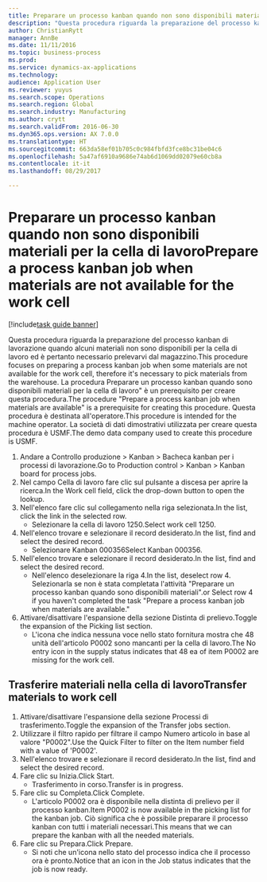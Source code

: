 ```yaml
--- 
title: Preparare un processo kanban quando non sono disponibili materiali per la cella di lavoro
description: "Questa procedura riguarda la preparazione del processo kanban di lavorazione quando alcuni materiali non sono disponibili per la cella di lavoro ed è pertanto necessario prelevarvi dal magazzino."
author: ChristianRytt
manager: AnnBe
ms.date: 11/11/2016
ms.topic: business-process
ms.prod: 
ms.service: dynamics-ax-applications
ms.technology: 
audience: Application User
ms.reviewer: yuyus
ms.search.scope: Operations
ms.search.region: Global
ms.search.industry: Manufacturing
ms.author: crytt
ms.search.validFrom: 2016-06-30
ms.dyn365.ops.version: AX 7.0.0
ms.translationtype: HT
ms.sourcegitcommit: 663da58ef01b705c0c984fbfd3fce8bc31be04c6
ms.openlocfilehash: 5a47af6910a9686e74ab6d1069dd02079e60cb8a
ms.contentlocale: it-it
ms.lasthandoff: 08/29/2017

---
```

# <a name="prepare-a-process-kanban-job-when-materials-are-not-available-for-the-work-cell"></a><span data-ttu-id="6730f-103">Preparare un processo kanban quando non sono disponibili materiali per la cella di lavoro</span><span class="sxs-lookup"><span data-stu-id="6730f-103">Prepare a process kanban job when materials are not available for the work cell</span></span>

[!include[task guide banner](../../includes/task-guide-banner.md)]

<span data-ttu-id="6730f-104">Questa procedura riguarda la preparazione del processo kanban di lavorazione quando alcuni materiali non sono disponibili per la cella di lavoro ed è pertanto necessario prelevarvi dal magazzino.</span><span class="sxs-lookup"><span data-stu-id="6730f-104">This procedure focuses on preparing a process kanban job when some materials are not available for the work cell, therefore it's necessary to pick materials from the warehouse.</span></span> <span data-ttu-id="6730f-105">La procedura Preparare un processo kanban quando sono disponibili materiali per la cella di lavoro" è un prerequisito per creare questa procedura.</span><span class="sxs-lookup"><span data-stu-id="6730f-105">The procedure "Prepare a process kanban job when materials are available" is a prerequisite for creating this procedure.</span></span> <span data-ttu-id="6730f-106">Questa procedura è destinata all'operatore.</span><span class="sxs-lookup"><span data-stu-id="6730f-106">This procedure is intended for the machine operator.</span></span> <span data-ttu-id="6730f-107">La società di dati dimostrativi utilizzata per creare questa procedura è USMF.</span><span class="sxs-lookup"><span data-stu-id="6730f-107">The demo data company used to create this procedure is USMF.</span></span>

1. <span data-ttu-id="6730f-108">Andare a Controllo produzione > Kanban > Bacheca kanban per i processi di lavorazione.</span><span class="sxs-lookup"><span data-stu-id="6730f-108">Go to Production control > Kanban > Kanban board for process jobs.</span></span>
2. <span data-ttu-id="6730f-109">Nel campo Cella di lavoro fare clic sul pulsante a discesa per aprire la ricerca.</span><span class="sxs-lookup"><span data-stu-id="6730f-109">In the Work cell field, click the drop-down button to open the lookup.</span></span>
3. <span data-ttu-id="6730f-110">Nell'elenco fare clic sul collegamento nella riga selezionata.</span><span class="sxs-lookup"><span data-stu-id="6730f-110">In the list, click the link in the selected row.</span></span>
    * <span data-ttu-id="6730f-111">Selezionare la cella di lavoro 1250.</span><span class="sxs-lookup"><span data-stu-id="6730f-111">Select work cell 1250.</span></span>  
4. <span data-ttu-id="6730f-112">Nell'elenco trovare e selezionare il record desiderato.</span><span class="sxs-lookup"><span data-stu-id="6730f-112">In the list, find and select the desired record.</span></span>
    * <span data-ttu-id="6730f-113">Selezionare Kanban 000356</span><span class="sxs-lookup"><span data-stu-id="6730f-113">Select Kanban 000356.</span></span>  
5. <span data-ttu-id="6730f-114">Nell'elenco trovare e selezionare il record desiderato.</span><span class="sxs-lookup"><span data-stu-id="6730f-114">In the list, find and select the desired record.</span></span>
    * <span data-ttu-id="6730f-115">Nell'elenco deselezionare la riga 4.</span><span class="sxs-lookup"><span data-stu-id="6730f-115">In the list, deselect row 4.</span></span> <span data-ttu-id="6730f-116">Selezionarla se non è stata completata l'attività "Preparare un processo kanban quando sono disponibili materiali".</span><span class="sxs-lookup"><span data-stu-id="6730f-116">or Select row 4 if you haven't completed the task "Prepare a process kanban job when materials are available."</span></span>  
6. <span data-ttu-id="6730f-117">Attivare/disattivare l'espansione della sezione Distinta di prelievo.</span><span class="sxs-lookup"><span data-stu-id="6730f-117">Toggle the expansion of the Picking list section.</span></span>
    * <span data-ttu-id="6730f-118">L'icona che indica nessuna voce nello stato fornitura mostra che 48 unità dell'articolo P0002 sono mancanti per la cella di lavoro.</span><span class="sxs-lookup"><span data-stu-id="6730f-118">The No entry icon in the supply status indicates that 48 ea of item P0002 are missing for the work cell.</span></span>  

## <a name="transfer-materials-to-work-cell"></a><span data-ttu-id="6730f-119">Trasferire materiali nella cella di lavoro</span><span class="sxs-lookup"><span data-stu-id="6730f-119">Transfer materials to work cell</span></span>
1. <span data-ttu-id="6730f-120">Attivare/disattivare l'espansione della sezione Processi di trasferimento.</span><span class="sxs-lookup"><span data-stu-id="6730f-120">Toggle the expansion of the Transfer jobs section.</span></span>
2. <span data-ttu-id="6730f-121">Utilizzare il filtro rapido per filtrare il campo Numero articolo in base al valore "P0002".</span><span class="sxs-lookup"><span data-stu-id="6730f-121">Use the Quick Filter to filter on the Item number field with a value of 'P0002'.</span></span>
3. <span data-ttu-id="6730f-122">Nell'elenco trovare e selezionare il record desiderato.</span><span class="sxs-lookup"><span data-stu-id="6730f-122">In the list, find and select the desired record.</span></span>
4. <span data-ttu-id="6730f-123">Fare clic su Inizia.</span><span class="sxs-lookup"><span data-stu-id="6730f-123">Click Start.</span></span>
    * <span data-ttu-id="6730f-124">Trasferimento in corso.</span><span class="sxs-lookup"><span data-stu-id="6730f-124">Transfer is in progress.</span></span>  
5. <span data-ttu-id="6730f-125">Fare clic su Completa.</span><span class="sxs-lookup"><span data-stu-id="6730f-125">Click Complete.</span></span>
    * <span data-ttu-id="6730f-126">L'articolo P0002 ora è disponibile nella distinta di prelievo per il processo kanban.</span><span class="sxs-lookup"><span data-stu-id="6730f-126">Item P0002 is now available in the picking list for the kanban job.</span></span> <span data-ttu-id="6730f-127">Ciò significa che è possibile preparare il processo kanban con tutti i materiali necessari.</span><span class="sxs-lookup"><span data-stu-id="6730f-127">This means that we can prepare the kanban with all the needed materials.</span></span>  
6. <span data-ttu-id="6730f-128">Fare clic su Prepara.</span><span class="sxs-lookup"><span data-stu-id="6730f-128">Click Prepare.</span></span>
    * <span data-ttu-id="6730f-129">Si noti che un'icona nello stato del processo indica che il processo ora è pronto.</span><span class="sxs-lookup"><span data-stu-id="6730f-129">Notice that an icon in the Job status indicates that the job is now ready.</span></span>  


